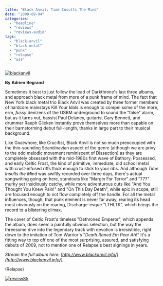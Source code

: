 ```yaml
---
title: "Black Anvil: Time Insults The Mind"
date: "2009-09-04"
categories: 
  - "headline"
  - "reviews"
  - "reviews-audio"
tags: 
  - "black-anvil"
  - "black-metal"
  - "punk"
  - "relapse"
  - "usa"
---
```


[![blackanvil](http://www.hellbound.ca/wp-content/uploads/2009/09/blackanvil-292x300.jpg "blackanvil")](http://www.hellbound.ca/wp-content/uploads/2009/09/blackanvil.jpg)

**By Adrien Begrand**

Sometimes it best to just follow the lead of Darkthrone's last three albums, and approach black metal from more of a punk frame of mind. The fact that New York black metal trio Black Anvil was created by three former members of hardcore mainstays Kill Your Idols is enough to compel some of the more, erm, _fussy_ denizens of the USBM underground to sound the "false" alarm, but as it turns out, bassist Paul Delaney, guitarist Gary Bennett, and drummer Raeph Glicken instantly prove themselves more than capable on their barnstorming debut full-length, thanks in large part to their musical background.

Like Goatwhore, like Crucifist, Black Anvil is not so much preoccupied with the thin-sounding Scandinavian aspect of the genre (although we are privy to the odd melodic movement reminiscent of Dissection) as they are completely obsessed with the mid-1980s first wave of Bathory, Possessed, and early Celtic Frost, the kind of primitive, immediate, old school metal with crust-infused riffs thick enough to stick to your ribs. And although _Time Insults the Mind_ was swiftly recorded over three days, there's actual songwriting going on here, standouts like "Margin For Terror" and "777" murky yet insidiously catchy, while more adventurous cuts like "And You Thought You Knew Pain!" and "On This Day Death", while epic in scope, still are focused enough to not flow completely off the handle. For all the metal influences, though, that punk element is never far away, rearing its head most obviously on the roaring, Discharge-esque "LTHLTK", which brings the record to a blistering climax.

The cover of Celtic Frost's timeless "Dethroned Emperor", which appends the album, does seem a painfully obvious selection, but the way the threesome dive into the legendary track with devotion is irresistible, right down to the imitation of Tom Warrior's "_Death Roned Em Pear Ah!_" It's a fitting way to top off one of the most surprising, assured, and satisfying debuts of 2009, not to mention one of Relapse's best signings in years.

_Stream the full album here: [http://www.blackanvil.info/](http://www.blackanvil.info/)_

(Relapse)

[![review85](http://www.hellbound.ca/wp-content/uploads/2009/08/review851.png "review85")](http://www.hellbound.ca/wp-content/uploads/2009/08/review851.png)

